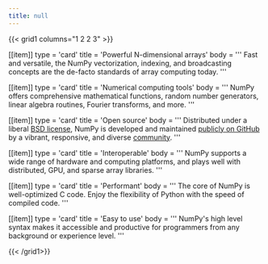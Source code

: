 ```yaml
---
title: null
---
```


{{< grid1 columns="1 2 2 3" >}}

[[item]]
type = 'card'
title = 'Powerful N-dimensional arrays'
body = '''
Fast and versatile, the NumPy vectorization, indexing, and broadcasting concepts are the de-facto standards of array computing today.
'''

[[item]]
type = 'card'
title = 'Numerical computing tools'
body = '''
NumPy offers comprehensive mathematical functions, random number generators, linear algebra routines, Fourier transforms, and more.
'''

[[item]]
type = 'card'
title = 'Open source'
body = '''
Distributed under a liberal [BSD license](https://github.com/numpy/numpy/blob/main/LICENSE.txt), NumPy is developed and maintained [publicly on GitHub](https://github.com/numpy/numpy) by a vibrant, responsive, and diverse [community](/community).
'''

[[item]]
type = 'card'
title = 'Interoperable'
body = '''
NumPy supports a wide range of hardware and computing platforms, and plays well with distributed, GPU, and sparse array libraries.
'''

[[item]]
type = 'card'
title = 'Performant'
body = '''
The core of NumPy is well-optimized C code. Enjoy the flexibility of Python with the speed of compiled code.
'''

[[item]]
type = 'card'
title = 'Easy to use'
body = '''
NumPy's high level syntax makes it accessible and productive for programmers from any background or experience level.
'''

{{< /grid1>}}
